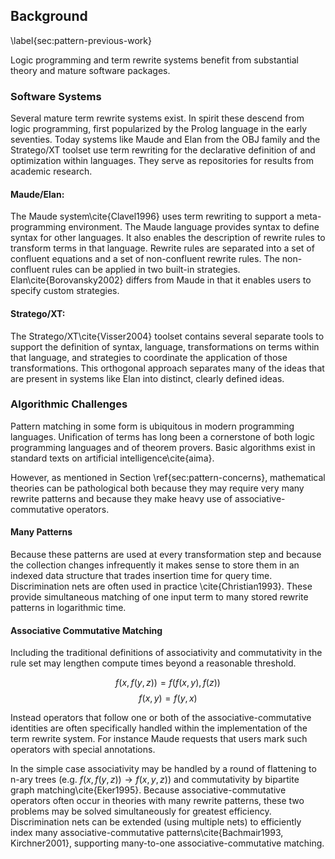 
Background
----------

\label{sec:pattern-previous-work}

Logic programming and term rewrite systems benefit from substantial theory and mature software packages.

### Software Systems

Several mature term rewrite systems exist.  In spirit these descend from logic programming, first popularized by the Prolog language in the early seventies.  Today systems like Maude and Elan from the OBJ family and the Stratego/XT toolset use term rewriting for the declarative definition of and optimization within languages.  They serve as repositories for results from academic research.

#### Maude/Elan: 

The Maude system\cite{Clavel1996} uses term rewriting to support a meta-programming environment.  The Maude language provides syntax to define syntax for other languages.  It also enables the description of rewrite rules to transform terms in that language.  Rewrite rules are separated into a set of confluent equations and a set of non-confluent rewrite rules.  The non-confluent rules can be applied in two built-in strategies.  Elan\cite{Borovansky2002} differs from Maude in that it enables users to specify custom strategies.


#### Stratego/XT:

The Stratego/XT\cite{Visser2004} toolset contains several separate tools to support the definition of syntax, language, transformations on terms within that language, and strategies to coordinate the application of those transformations.  This orthogonal approach separates many of the ideas that are present in systems like Elan into distinct, clearly defined ideas.


### Algorithmic Challenges

Pattern matching in some form is ubiquitous in modern programming languages.  Unification of terms has long been a cornerstone of both logic programming languages and of theorem provers.  Basic algorithms exist in standard texts on artificial intelligence\cite{aima}.

However, as mentioned in Section \ref{sec:pattern-concerns}, mathematical theories can be pathological both because they may require very many rewrite patterns and because they make heavy use of associative-commutative operators.


#### Many Patterns

Because these patterns are used at every transformation step and because the collection changes infrequently it makes sense to store them in an indexed data structure that trades insertion time for query time.  Discrimination nets are often used in practice \cite{Christian1993}.  These provide simultaneous matching of one input term to many stored rewrite patterns in logarithmic time.

#### Associative Commutative Matching

Including the traditional definitions of associativity and commutativity in the rule set may lengthen compute times beyond a reasonable threshold.

$$ f(x, f(y, z)) = f(f(x, y), f(z)) $$
$$ f(x, y) = f(y, x) $$

Instead operators that follow one or both of the associative-commutative identities are often specifically handled within the implementation of the term rewrite system.  For instance Maude requests that users mark such operators with special annotations.

In the simple case associativity may be handled by a round of flattening to n-ary trees (e.g. $f(x, f(y, z)) \rightarrow f(x, y, z)$) and commutativity by bipartite graph matching\cite{Eker1995}.  Because associative-commutative operators often occur in theories with many rewrite patterns, these two problems may be solved simultaneously for greatest efficiency.  Discrimination nets can be extended (using multiple nets) to efficiently index many associative-commutative patterns\cite{Bachmair1993, Kirchner2001}, supporting many-to-one associative-commutative matching.
